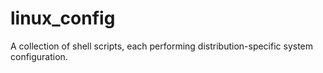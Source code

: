 # linux_config
A collection of shell scripts, each performing distribution-specific system configuration.
